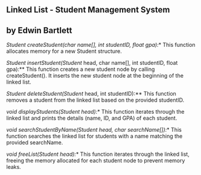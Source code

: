 ## Linked List - Student Management System
## by Edwin Bartlett

**Student* createStudent(char name[], int studentID, float gpa):**
This function allocates memory for a new Student structure.

**Student* insertStudent(Student* head, char name[], int studentID, float gpa):**
This function creates a new student node by calling createStudent().
It inserts the new student node at the beginning of the linked list.

**Student* deleteStudent(Student* head, int studentID):**
This function removes a student from the linked list based on the provided studentID.

**void displayStudents(Student* head):**
This function iterates through the linked list and prints the details (name, ID, and GPA) of each student.

**void searchStudentByName(Student* head, char searchName[]):**
This function searches the linked list for students with a name matching the provided searchName.

**void freeList(Student* head):**
This function iterates through the linked list, freeing the memory allocated for each student node to prevent memory leaks.